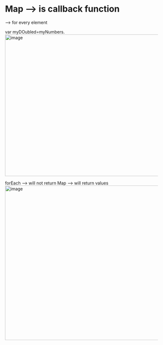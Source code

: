 # Map --> is callback function
 --> for every element

 var myDOubled=myNumbers.
 <img width="986" height="466" alt="image" src="https://github.com/user-attachments/assets/6d1b7721-dac0-4dbf-9689-8a2612452726" />

 forEach --> will not return
 Map --> will return values
 <img width="852" height="508" alt="image" src="https://github.com/user-attachments/assets/6360b0a0-dcca-412c-8d8d-c389e454a765" />

 

